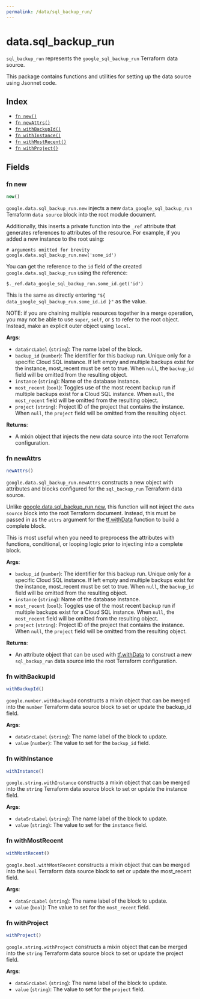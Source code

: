 ```yaml
---
permalink: /data/sql_backup_run/
---
```


# data.sql_backup_run

`sql_backup_run` represents the `google_sql_backup_run` Terraform data source.



This package contains functions and utilities for setting up the data source using Jsonnet code.


## Index

* [`fn new()`](#fn-new)
* [`fn newAttrs()`](#fn-newattrs)
* [`fn withBackupId()`](#fn-withbackupid)
* [`fn withInstance()`](#fn-withinstance)
* [`fn withMostRecent()`](#fn-withmostrecent)
* [`fn withProject()`](#fn-withproject)

## Fields

### fn new

```ts
new()
```


`google.data.sql_backup_run.new` injects a new `data_google_sql_backup_run` Terraform `data source`
block into the root module document.

Additionally, this inserts a private function into the `_ref` attribute that generates references to attributes of the
resource. For example, if you added a new instance to the root using:

    # arguments omitted for brevity
    google.data.sql_backup_run.new('some_id')

You can get the reference to the `id` field of the created `google.data.sql_backup_run` using the reference:

    $._ref.data_google_sql_backup_run.some_id.get('id')

This is the same as directly entering `"${ data_google_sql_backup_run.some_id.id }"` as the value.

NOTE: if you are chaining multiple resources together in a merge operation, you may not be able to use `super`, `self`,
or `$` to refer to the root object. Instead, make an explicit outer object using `local`.

**Args**:
  - `dataSrcLabel` (`string`): The name label of the block.
  - `backup_id` (`number`): The identifier for this backup run. Unique only for a specific Cloud SQL instance. If left empty and multiple backups exist for the instance, most_recent must be set to true. When `null`, the `backup_id` field will be omitted from the resulting object.
  - `instance` (`string`): Name of the database instance.
  - `most_recent` (`bool`): Toggles use of the most recent backup run if multiple backups exist for a Cloud SQL instance. When `null`, the `most_recent` field will be omitted from the resulting object.
  - `project` (`string`): Project ID of the project that contains the instance. When `null`, the `project` field will be omitted from the resulting object.

**Returns**:
- A mixin object that injects the new data source into the root Terraform configuration.


### fn newAttrs

```ts
newAttrs()
```


`google.data.sql_backup_run.newAttrs` constructs a new object with attributes and blocks configured for the `sql_backup_run`
Terraform data source.

Unlike [google.data.sql_backup_run.new](#fn-new), this function will not inject the `data source`
block into the root Terraform document. Instead, this must be passed in as the `attrs` argument for the
[tf.withData](https://github.com/tf-libsonnet/core/tree/main/docs#fn-withdata) function to build a complete block.

This is most useful when you need to preprocess the attributes with functions, conditional, or looping logic prior to
injecting into a complete block.

**Args**:
  - `backup_id` (`number`): The identifier for this backup run. Unique only for a specific Cloud SQL instance. If left empty and multiple backups exist for the instance, most_recent must be set to true. When `null`, the `backup_id` field will be omitted from the resulting object.
  - `instance` (`string`): Name of the database instance.
  - `most_recent` (`bool`): Toggles use of the most recent backup run if multiple backups exist for a Cloud SQL instance. When `null`, the `most_recent` field will be omitted from the resulting object.
  - `project` (`string`): Project ID of the project that contains the instance. When `null`, the `project` field will be omitted from the resulting object.

**Returns**:
  - An attribute object that can be used with [tf.withData](https://github.com/tf-libsonnet/core/tree/main/docs#fn-withdata) to construct a new `sql_backup_run` data source into the root Terraform configuration.


### fn withBackupId

```ts
withBackupId()
```

`google.number.withBackupId` constructs a mixin object that can be merged into the `number`
Terraform data source block to set or update the backup_id field.



**Args**:
  - `dataSrcLabel` (`string`): The name label of the block to update.
  - `value` (`number`): The value to set for the `backup_id` field.


### fn withInstance

```ts
withInstance()
```

`google.string.withInstance` constructs a mixin object that can be merged into the `string`
Terraform data source block to set or update the instance field.



**Args**:
  - `dataSrcLabel` (`string`): The name label of the block to update.
  - `value` (`string`): The value to set for the `instance` field.


### fn withMostRecent

```ts
withMostRecent()
```

`google.bool.withMostRecent` constructs a mixin object that can be merged into the `bool`
Terraform data source block to set or update the most_recent field.



**Args**:
  - `dataSrcLabel` (`string`): The name label of the block to update.
  - `value` (`bool`): The value to set for the `most_recent` field.


### fn withProject

```ts
withProject()
```

`google.string.withProject` constructs a mixin object that can be merged into the `string`
Terraform data source block to set or update the project field.



**Args**:
  - `dataSrcLabel` (`string`): The name label of the block to update.
  - `value` (`string`): The value to set for the `project` field.
